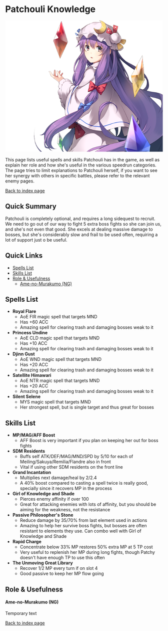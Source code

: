 # Patchouli Knowledge

![](img/patchy.png)

This page lists useful spells and skills Patchouli has in the game, as well as explain her role and how she's useful in the various speedrun categories. The page tries to limit explanations to Patchouli herself, if you want to see her synergy with others in specific battles, please refer to the relevant enemy pages.

[Back to index page](../index.md)

## Quick Summary

Patchouli is completely optional, and requires a long sidequest to recruit. We need to go out of our way to fight 5 extra boss fights so she can join us, and she's not even that good. She excels at dealing massive damage to bosses, but she's considerably slow and frail to be used often, requiring a lot of support just o be useful.

## Quick Links
* [Spells List](#spells)
* [Skills List](#skills)
* [Role & Usefulness](#useful)
	* [Ame-no-Murakumo (NG)](#ng-murakumo)

## <a id="spells"></a>Spells List

* **Royal Flare**
	* AoE FIR magic spell that targets MND
	* Has +60 ACC
	* Amazing spell for clearing trash and damaging bosses weak to it
* **Princess Undine**
	* AoE CLD magic spell that targets MND
	* Has +10 ACC
	* Amazing spell for clearing trash and damaging bosses weak to it
* **Djinn Gust**
	* AoE WND magic spell that targets MND
	* Has +20 ACC
	* Amazing spell for clearing trash and damaging bosses weak to it
* **Satellite Himawari**
	* AoE NTR magic spell that targets MND
	* Has +20 ACC
	* Amazing spell for clearing trash and damaging bosses weak to it
* **Silent Selene**
	* MYS magic spell that targets MND
	* Her strongest spell, but is single target and thus great for bosses

## <a id="skills"></a>Skills List

* **MP/MAG/AFF Boost**
	* AFF Boost is very important if you plan on keeping her out for boss fights
* **SDM Residents**
	* Buffs self ATK/DEF/MAG/MND/SPD by 5/10 for each of Meiling/Sakuya/Remilia/Flandre also in front
	* Vital if using other SDM residents on the front line
* **Grand Incantation**
	* Multiplies next damage/heal by 2/2.4
	* A 40% boost compared to casting a spell twice is really good, specially since it recovers MP in the process
* **Girl of Knowledge and Shade**
	* Pierces enemy affinity if over 100
	* Great for attacking enemies with lots of affinity, but you should be aiming for the weakness, not the resistance
* **Passive Philosopher's Stone**
	* Reduce damage by 35/70% from last element used in actions
	* Amazing to help her survive boss fights, but bosses are often resistant to elements they use. Can combo well with Girl of Knowledge and Shade
* **Rapid Charge**
	* Concentrate below 33% MP restores 50% extra MP at 5 TP cost
	* Very useful to replenish her MP during long fights, though Patchy doesn't have enough TP to use this often
* **The Unmoving Great Library**
	* Recover 1/2 MP every turn if on slot 4
	* Good passive to keep her MP flow going

## <a id="useful"></a>Role & Usefulness

#### <a id="ng-murakumo"></a>Ame-no-Murakumo (NG)

Temporary text

[Back to index page](../index.md)
